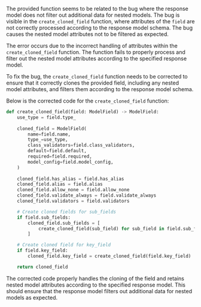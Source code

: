 The provided function seems to be related to the bug where the response model does not filter out additional data for nested models. The bug is visible in the `create_cloned_field` function, where attributes of the `field` are not correctly processed according to the response model schema. The bug causes the nested model attributes not to be filtered as expected.

The error occurs due to the incorrect handling of attributes within the `create_cloned_field` function. The function fails to properly process and filter out the nested model attributes according to the specified response model.

To fix the bug, the `create_cloned_field` function needs to be corrected to ensure that it correctly clones the provided field, including any nested model attributes, and filters them according to the response model schema.

Below is the corrected code for the `create_cloned_field` function:

```python
def create_cloned_field(field: ModelField) -> ModelField:
    use_type = field.type_
    
    cloned_field = ModelField(
        name=field.name,
        type_=use_type,
        class_validators=field.class_validators,
        default=field.default,
        required=field.required,
        model_config=field.model_config,
    )
    
    cloned_field.has_alias = field.has_alias
    cloned_field.alias = field.alias
    cloned_field.allow_none = field.allow_none
    cloned_field.validate_always = field.validate_always
    cloned_field.validators = field.validators

    # Create cloned fields for sub_fields
    if field.sub_fields:
        cloned_field.sub_fields = [
            create_cloned_field(sub_field) for sub_field in field.sub_fields
        ]

    # Create cloned field for key_field
    if field.key_field:
        cloned_field.key_field = create_cloned_field(field.key_field)

    return cloned_field
```

The corrected code properly handles the cloning of the field and retains nested model attributes according to the specified response model. This should ensure that the response model filters out additional data for nested models as expected.